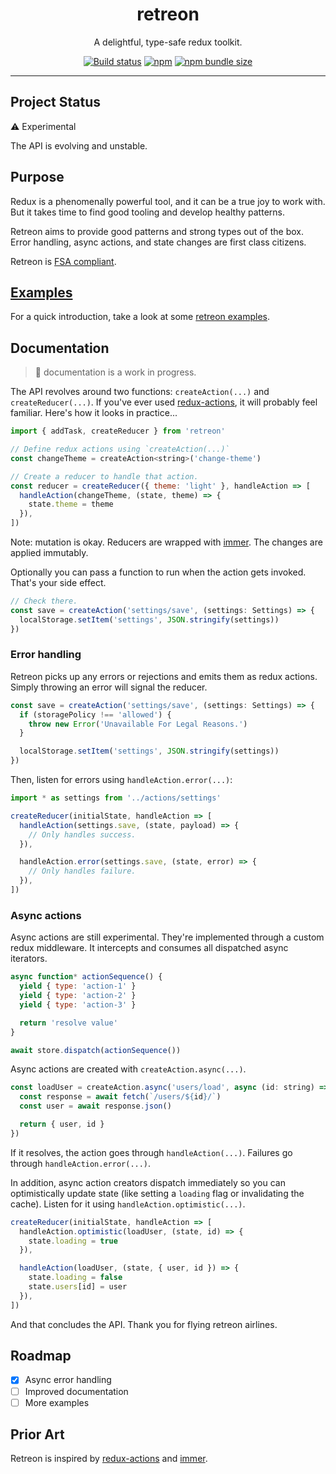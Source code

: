 <div align="center">
  <h1>retreon</h1>
  <p>A delightful, type-safe redux toolkit.</p>

  <a href="https://github.com/PsychoLlama/retreon/actions?query=workflow%3A%22Continuous+Integration%22"><img alt="Build status" src="https://img.shields.io/github/workflow/status/PsychoLlama/retreon/Continuous Integration/master" /></a>
  <a href="https://www.npmjs.com/package/retreon/"><img alt="npm" src="https://img.shields.io/npm/v/retreon" /></a>
  <a href="https://bundlephobia.com/result?p=retreon"><img alt="npm bundle size" src="https://img.shields.io/bundlephobia/minzip/retreon?color=teal" /></a>
</div>

---

## Project Status
:warning: Experimental

The API is evolving and unstable.

## Purpose
Redux is a phenomenally powerful tool, and it can be a true joy to work with. But
it takes time to find good tooling and develop healthy patterns.

Retreon aims to provide good patterns and strong types out of the box. Error
handling, async actions, and state changes are first class citizens.

Retreon is [FSA compliant](https://github.com/redux-utilities/flux-standard-action#readme).

## [Examples](https://github.com/PsychoLlama/retreon/tree/master/src/examples)
For a quick introduction, take a look at some [retreon
examples](https://github.com/PsychoLlama/retreon/tree/master/src/examples).

## Documentation
> :construction: documentation is a work in progress.

The API revolves around two functions: `createAction(...)` and
`createReducer(...)`. If you've ever used
[redux-actions](https://github.com/redux-utilities/redux-actions), it will
probably feel familiar. Here's how it looks in practice...

```js
import { addTask, createReducer } from 'retreon'

// Define redux actions using `createAction(...)`
const changeTheme = createAction<string>('change-theme')

// Create a reducer to handle that action.
const reducer = createReducer({ theme: 'light' }, handleAction => [
  handleAction(changeTheme, (state, theme) => {
    state.theme = theme
  }),
])
```

Note: mutation is okay. Reducers are wrapped with
[immer](https://github.com/immerjs/immer). The changes are applied immutably.

Optionally you can pass a function to run when the action gets invoked. That's
your side effect.

```js
// Check there.
const save = createAction('settings/save', (settings: Settings) => {
  localStorage.setItem('settings', JSON.stringify(settings))
})
```

### Error handling
Retreon picks up any errors or rejections and emits them as redux actions.
Simply throwing an error will signal the reducer.

```ts
const save = createAction('settings/save', (settings: Settings) => {
  if (storagePolicy !== 'allowed') {
    throw new Error('Unavailable For Legal Reasons.')
  }

  localStorage.setItem('settings', JSON.stringify(settings))
})
```

Then, listen for errors using `handleAction.error(...)`:
```js
import * as settings from '../actions/settings'

createReducer(initialState, handleAction => [
  handleAction(settings.save, (state, payload) => {
    // Only handles success.
  }),

  handleAction.error(settings.save, (state, error) => {
    // Only handles failure.
  }),
])
```

### Async actions
Async actions are still experimental. They're implemented through a custom
redux middleware. It intercepts and consumes all dispatched async iterators.

```js
async function* actionSequence() {
  yield { type: 'action-1' }
  yield { type: 'action-2' }
  yield { type: 'action-3' }

  return 'resolve value'
}

await store.dispatch(actionSequence())
```

Async actions are created with `createAction.async(...)`.

```js
const loadUser = createAction.async('users/load', async (id: string) => {
  const response = await fetch(`/users/${id}/`)
  const user = await response.json()

  return { user, id }
})
```

If it resolves, the action goes through `handleAction(...)`. Failures go
through `handleAction.error(...)`.

In addition, async action creators dispatch immediately so you can
optimistically update state (like setting a `loading` flag or invalidating the
cache). Listen for it using `handleAction.optimistic(...)`.

```js
createReducer(initialState, handleAction => [
  handleAction.optimistic(loadUser, (state, id) => {
    state.loading = true
  }),

  handleAction(loadUser, (state, { user, id }) => {
    state.loading = false
    state.users[id] = user
  }),
])
```

And that concludes the API. Thank you for flying retreon airlines.

## Roadmap
- [x] Async error handling
- [ ] Improved documentation
- [ ] More examples

## Prior Art
Retreon is inspired by
[redux-actions](https://github.com/redux-utilities/redux-actions) and
[immer](https://github.com/immerjs/immer).
